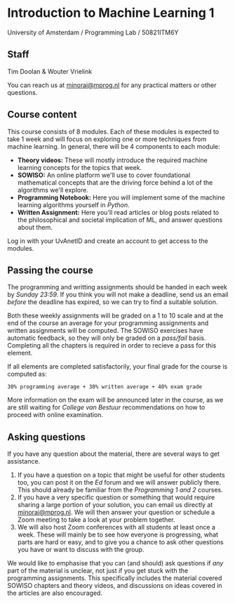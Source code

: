 # Introduction to Machine Learning 1

University of Amsterdam / Programming Lab / 50821ITM6Y

## Staff

Tim Doolan & Wouter Vrielink

You can reach us at <minorai@mprog.nl> for any practical matters or other
questions.

## Course content

This course consists of 8 modules. Each of these modules is expected to take 1
week and will focus on exploring one or more techniques from machine learning.
In general, there will be 4 components to each module:

* **Theory videos:** These will mostly introduce the required machine learning concepts for the topics that week.
* **SOWISO:** An online platform we'll use to cover foundational mathematical concepts that are the driving force behind a lot of the algorithms we'll explore.
* **Programming Notebook:** Here you will implement some of the machine learning algorithms yourself in *Python*.
* **Written Assignment:** Here you'll read articles or blog posts related to the philosophical and societal implication of ML, and answer questions about them.

Log in with your UvAnetID and create an account to get access to the modules.

## Passing the course

The programming and writting assignments should be handed in each week by
*Sunday 23:59*. If you think you will not make a deadline, send us an email
*before* the deadline has expired, so we can try to find a suitable solution. 

Both these weekly assignments will be graded on a 1 to 10 scale and at the end
of the course an average for your programming assignments and written
assignments will be computed. The SOWISO exercises have automatic feedback, so
they will only be graded on a *pass/fail* basis. Completing all the chapters is
required in order to recieve a pass for this element.

If all elements are completed satisfactorily, your final grade for the course
is computed as:

    30% programming average + 30% written average + 40% exam grade

More information on the exam will be announced later in the course, as we are
still waiting for *College van Bestuur* recommendations on how to proceed with
online examination.

## Asking questions

If you have any question about the material, there are several ways to get
assistance.

1. If you have a question on a topic that might be useful for other students
too, you can post it on the *Ed* forum and we will answer publicly there. This 
should already be familiar from the *Programming 1 and 2* courses.
2. If you have a very specific question or something that would require sharing
a large portion of your solution, you can email us directly at <minorai@mprog.nl>.
We will then answer your question or schedule a Zoom meeting to take a look at
your problem together.
3. We will also host Zoom conferences with all students at least once a week.
These will mainly be to see how everyone is progressing, what parts are hard or
easy, and to give you a chance to ask other questions you have or want to
discuss with the group.

We would like to emphasise that you can (and should) ask questions if *any*
part of the material is unclear, not just if you get stuck with the programming
assignments. This specifically includes the material covered SOWISO chapters
and theory videos, and discussions on ideas covered in the articles are also
encouraged.


